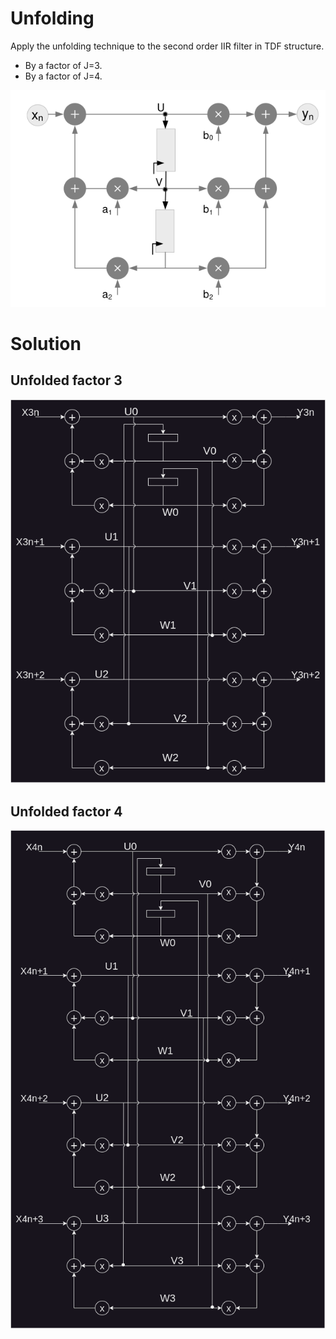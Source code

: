 # Unfolding
Apply the unfolding technique to the second order IIR filter in TDF structure.

* By a factor of J=3.
* By a factor of J=4.

<img src="doc/iir.png">

# Solution
## Unfolded factor 3
<img src="doc/unfolded_3.png">

## Unfolded factor 4
<img src="doc/unfolded_4.png">